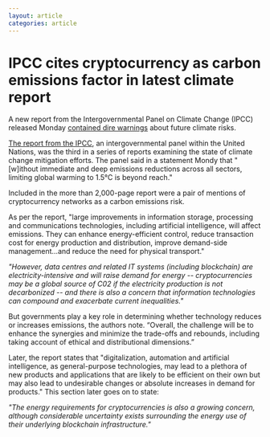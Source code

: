 ```yaml
---
layout: article
categories: article
---
```



# IPCC cites cryptocurrency as carbon emissions factor in latest climate report

A new report from the Intergovernmental Panel on Climate Change (IPCC) released Monday [contained dire warnings](https://www.theguardian.com/environment/2022/apr/04/ipcc-report-now-or-never-if-world-stave-off-climate-disaster) about future climate risks.

[The report from the IPCC](https://report.ipcc.ch/ar6wg3/pdf/IPCC_AR6_WGIII_FinalDraft_FullReport.pdf), an intergovernmental panel within the United Nations, was the third in a series of reports examining the state of climate change mitigation efforts. The panel said in a statement Mondy that "[w]ithout immediate and deep emissions reductions across all sectors, limiting global warming to 1.5°C is beyond reach."

Included in the more than 2,000-page report were a pair of mentions of cryptocurrency networks as a carbon emissions risk. 

As per the report, "large improvements in information storage, processing and communications technologies, including artificial intelligence, will affect emissions. They can enhance energy-efficient control, reduce transaction cost for energy production and distribution, improve demand-side management...and reduce the need for physical transport."

*"However, data centres and related IT systems (including blockchain) are electricity-intensive and will raise demand for energy -- cryptocurrencies may be a global source of C02 if the electricity production is not decarbonized -- and there is also a concern that information technologies can compound and exacerbate current inequalities."*  

But governments play a key role in determining whether technology reduces or increases emissions, the authors note. “Overall, the challenge will be to enhance the synergies and minimize the trade-offs and rebounds, including taking account of ethical and distributional dimensions.”

Later, the report states that "digitalization, automation and artificial intelligence, as general-purpose technologies, may lead to a plethora of new products and applications that are likely to be efficient on their own but may also lead to undesirable changes or absolute increases in demand for products." This section later goes on to state:

*"The energy requirements for cryptocurrencies is also a growing concern, although considerable uncertainty exists surrounding the energy use of their underlying blockchain infrastructure."*